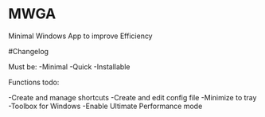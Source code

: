 # MWGA
Minimal Windows App to improve Efficiency

#Changelog

Must be:
-Minimal
-Quick
-Installable

Functions todo:

-Create and manage shortcuts
-Create and edit config file
-Minimize to tray
-Toolbox for Windows
	-Enable Ultimate Performance mode
